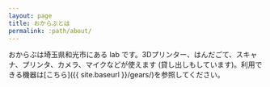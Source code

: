```yaml
---
layout: page
title: おからぶとは
permalink: :path/about/
---
```


おからぶは埼玉県和光市にある lab です。3Dプリンター、はんだごて、スキャナ、プリンタ、カメラ、マイクなどが使えます (貸し出しもしています)。利用できる機器は[こちら]({{ site.baseurl }}/gears/)を参照してください。
